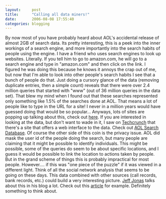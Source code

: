 ```yaml
---
layout:     post
title:      "Calling all data miners!"
date:       2006-08-08 17:55:40
categories: blogging
---
```

By now most of you have probably heard about AOL's accidental release of almost 2GB of search data. Its pretty interesting, this is a peek into the inner workings of a search engine, and more importantly into the search habits of people using the engine. I have a friend who uses search engines to look up websites. Literally. If you tell him to go to amazon.com, he will go to a search engine and type in "amazon.com" and then click on the link. I figured he was doing this because he knows it annoys the crap out of me, but now that I'm able to look into other people's search habits I see that a bunch of people do that. Just doing a cursory glance of the data (removing duplicate entries, then a simple count) reveals that there were over 2.4 million queries that started with "www" (out of 36 million queries in the data set). That blew my mind when I found out that these searches represented only something like 1.5% of the searches done at AOL. That means a lot of people like to type in the URL for a site! I never in a million years would have guessed doing that would be so popular... Anyways, lots of sites are popping up talking about this, check out [here](http://www.techcrunch.com/2006/08/06/aol-proudly-releases-massive-amounts-of-user-search-data/). If you are interested in looking at the data, but don't want to wade in it, I saw on [Techcrunch](http://www.techcrunch.com/2006/08/08/aol-data-first-web-interfaces-up/) that there's a site that offers a web interface to the data. Check out [AOL Search Database](http://www.aolsearchdatabase.com/). Of course the other side of this coin is the privacy issue. AOL did mask the user id of the people doing the search, but many people are claiming that it might be possible to identify individuals. This might be possible, some of the queries do seem to be about specific locations, and I guess it would be possible to link the location to actions taken by people. But in the grand scheme of things this is probably impractical for most people. However.... if this was "one piece of the puzzle" if it was viewed in a different light. Think of all the social network analysis that seems to be going on these days. This data combined with other sources (call records, bank records, etc.) could build a very interesting picture. [Jeff Jonas](http://jeffjonas.typepad.com/jeff_jonas/) talks about this in his blog a lot. Check out this [article](http://jeffjonas.typepad.com/jeff_jonas/2006/05/the_six_degrees.html) for example. Definitely something to think about. 
